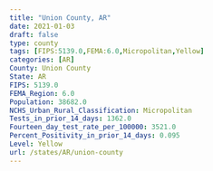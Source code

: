 ```yaml
---
title: "Union County, AR"
date: 2021-01-03
draft: false
type: county
tags: [FIPS:5139.0,FEMA:6.0,Micropolitan,Yellow]
categories: [AR]
County: Union County
State: AR
FIPS: 5139.0
FEMA_Region: 6.0
Population: 38682.0
NCHS_Urban_Rural_Classification: Micropolitan
Tests_in_prior_14_days: 1362.0
Fourteen_day_test_rate_per_100000: 3521.0
Percent_Positivity_in_prior_14_days: 0.095
Level: Yellow
url: /states/AR/union-county
---
```



